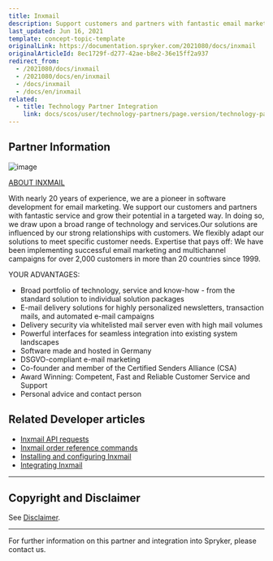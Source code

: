 ```yaml
---
title: Inxmail
description: Support customers and partners with fantastic email marketing service and grow their potential in a targeted way by integrating Inxmail into spryker Commerce OS.
last_updated: Jun 16, 2021
template: concept-topic-template
originalLink: https://documentation.spryker.com/2021080/docs/inxmail
originalArticleId: 8ec1729f-d277-42ae-b8e2-36e15ff2a937
redirect_from:
  - /2021080/docs/inxmail
  - /2021080/docs/en/inxmail
  - /docs/inxmail
  - /docs/en/inxmail
related:
  - title: Technology Partner Integration
    link: docs/scos/user/technology-partners/page.version/technology-partner-integration.html
---
```


## Partner Information

![image](https://spryker.s3.eu-central-1.amazonaws.com/docs/Technology+Partners/Marketing+%26+Conversion/inxmail_logo.png)

[ABOUT INXMAIL](https://www.inxmail.com)

With nearly 20 years of experience, we are a pioneer in software development for email marketing. We support our customers and partners with fantastic service and grow their potential in a targeted way. In doing so, we draw upon a broad range of technology and services.Our solutions are influenced by our strong relationships with customers. We flexibly adapt our solutions to meet specific customer needs. Expertise that pays off: We have been implementing successful email marketing and multichannel campaigns for over 2,000 customers in more than 20 countries since 1999.

YOUR ADVANTAGES:

* Broad portfolio of technology, service and know-how - from the standard solution to individual solution packages
* E-mail delivery solutions for highly personalized newsletters, transaction mails, and automated e-mail campaigns
* Delivery security via whitelisted mail server even with high mail volumes
* Powerful interfaces for seamless integration into existing system landscapes
* Software made and hosted in Germany
* DSGVO-compliant e-mail marketing
* Co-founder and member of the Certified Senders Alliance (CSA)
* Award Winning: Competent, Fast and Reliable Customer Service and Support
* Personal advice and contact person


## Related Developer articles

* [Inxmail API requests](/docs/scos/dev/technology-partner-guides/{{page.version}}/marketing-and-conversion/customer-communication/inxmail-guides/inxmail-api.html)
* [Inxmail order reference commands](/docs/scos/dev/technology-partner-guides/{{page.version}}/marketing-and-conversion/customer-communication/inxmail-guides/inxmail-order-referenced-commands.html)
* [Installing and configuring Inxmail](/docs/scos/dev/technology-partner-guides/{{page.version}}/marketing-and-conversion/customer-communication/inxmail-guides/installing-and-configuring-inxmail.html)
* [Integrating Inxmail](/docs/scos/dev/technology-partner-guides/{{page.version}}/marketing-and-conversion/customer-communication/inxmail-guides/integrating-inxmail.html)


---

## Copyright and Disclaimer

See [Disclaimer](https://github.com/spryker/spryker-documentation).

---
For further information on this partner and integration into Spryker, please contact us.

<div class="hubspot-form js-hubspot-form" data-portal-id="2770802" data-form-id="163e11fb-e833-4638-86ae-a2ca4b929a41" id="hubspot-1"></div>
